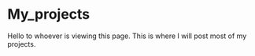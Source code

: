 # My_projects
Hello to whoever is viewing this page. This is where I will post most of my projects.
